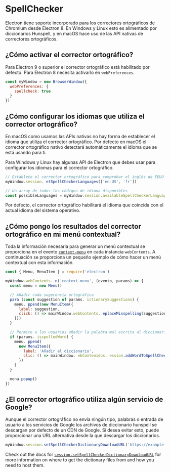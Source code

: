 # SpellChecker

Electron tiene soporte incorporado para los correctores ortográficos de Chromium desde Electron 8.  En Windows y Linux esto es alimentado por diccionarios Hunspell, y en macOS hace uso de las API nativas de correctores ortográficos.

## ¿Cómo activar el corrector ortográfico?

Para Electron 9 o superior el corrector ortográfico está habilitado por defecto.  Para Electron 8 necesita activarlo en `webPreferences`.

```js
const myWindow = new BrowserWindow({
  webPreferences: {
    spellcheck: true
  }
})
```

## ¿Cómo configurar los idiomas que utiliza el corrector ortográfico?

En macOS como usamos las APIs nativas no hay forma de establecer el idioma que utiliza el corrector ortográfico. Por defecto en macOS el corrector ortográfico nativo detectará automáticamente el idioma que se está usando para ti.

Para Windows y Linux hay algunas API de Electron que debes usar para configurar los idiomas para el corrector ortográfico.

```js
// Establece el corrector ortográfico para comprobar el inglés de EEUU y Francés
myWindow.session. etSpellCheckerLanguages(['en-US', 'fr'])

// Un array de todos los códigos de idioma disponibles
const possibleLanguages = myWindow.session.availableSpellCheckerLanguages
```

Por defecto, el corrector ortográfico habilitará el idioma que coincida con el actual idioma del sistema operativo.

## ¿Cómo pongo los resultados del corrector ortográfico en mi menú contextual?

Toda la información necesaria para generar un menú contextual se proporciona en el evento [`context-menu`](../api/web-contents.md#event-context-menu) en cada instancia `webContents`.  A continuación se proporciona un pequeño ejemplo de cómo hacer un menú contextual con esta información.

```js
const { Menu, MenuItem } = require('electron')

myWindow.webContents. n('context-menu', (evento, params) => {
  const menu = new Menu()

  // Añadir cada sugerencia ortográfica
  para (const suggestion of params. ictionarySuggestions) {
    menu. ppend(new MenuItem({
      label: suggestion,
      click: () => mainWindow.webContents. eplaceMisspelling(suggestion)
    }))
  }

  // Permite a los usuarios añadir la palabra mal escrita al diccionario
  if (params. isspelledWord) {
    menu. ppend(
      new MenuItem({
        label: 'Añadir al diccionario',
        clic: () => mainWindow. ebContenidos. ession.addWordToSpellCheckerDictionary(params.misspelledWord)
      })
    )
  }

  menu.popup()
})
```

## ¿El corrector ortográfico utiliza algún servicio de Google?

Aunque el corrector ortográfico no envía ningún tipo, palabras o entrada de usuario a los servicios de Google los archivos de diccionario hunspell se descargan por defecto de un CDN de Google.  Si desea evitar esto, puede proporcionar una URL alternativa desde la que descargar los diccionarios.

```js
myWindow.session.setSpellCheckerDictionaryDownloadURL('https://example.com/dictionaries/')
```

Check out the docs for [`session.setSpellCheckerDictionaryDownloadURL`](../api/session.md#sessetspellcheckerdictionarydownloadurlurl) for more information on where to get the dictionary files from and how you need to host them.

